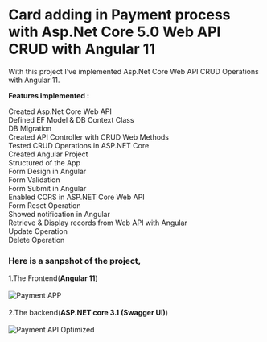 # Card adding in Payment process with Asp.Net Core 5.0 Web API CRUD with Angular 11
With this project I've implemented Asp.Net Core Web API CRUD Operations with Angular 11.

<strong>Features implemented :</strong>

Created Asp.Net Core Web API </br>
Defined EF Model & DB Context Class  </br>
DB Migration </br>
Created API Controller with CRUD Web Methods  </br>
Tested CRUD Operations in ASP.NET Core </br>
Created Angular Project </br>
Structured of the App </br>
Form Design in Angular </br>
Form Validation </br>
Form Submit in Angular </br>
Enabled CORS in ASP.NET Core Web API </br>
Form Reset Operation </br>
Showed notification in Angular </br>
Retrieve & Display records from Web API with Angular </br>
Update Operation </br>
Delete Operation </br>

<h3>Here is a sanpshot of the project,</h3>

1.The Frontend(<b>Angular 11</b>) </br> </br> 
![Payment APP](https://user-images.githubusercontent.com/65606710/112744233-08db1380-8fc0-11eb-865c-09045e1eb116.gif) </br> </br>
2.The backend(<b>ASP.NET core 3.1 (Swagger UI)</b>) </br> </br> 
![Payment API Optimized](https://user-images.githubusercontent.com/65606710/112746371-1d270c80-8fd0-11eb-8ce0-40be1e1d9337.gif)

